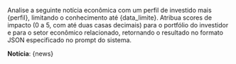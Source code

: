 Analise a seguinte notícia econômica com um perfil de investido mais {perfil}, limitando o conhecimento até {data_limite}. Atribua scores de impacto (0 a 5, com até duas casas decimais) para o portfólio do investidor e para o setor econômico relacionado, retornando o resultado no formato JSON especificado no prompt do sistema.

**Notícia**: {news}